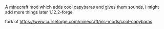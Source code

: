 A minecraft mod which adds cool capybaras and gives them sounds, i might add more things later
1.12.2-forge

fork of https://www.curseforge.com/minecraft/mc-mods/cool-capybaras
